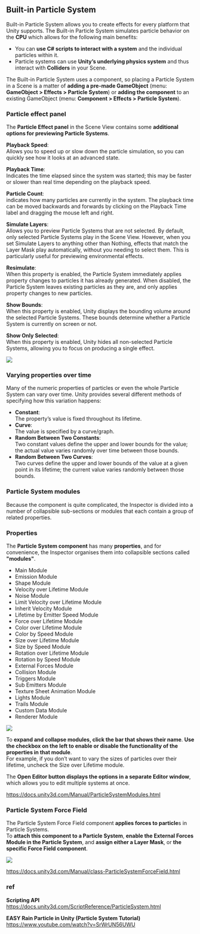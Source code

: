 ## Built-in Particle System

Built-in Particle System allows you to create effects for every platform that Unity supports. The Built-in Particle System simulates particle behavior on the **CPU** which allows for the following main benefits:

- You can **use C# scripts to interact with a system** and the individual particles within it.
- Particle systems can use **Unity’s underlying physics system** and thus interact with **Colliders** in your Scene.
 
 The Built-in Particle System uses a component, so placing a Particle System in a Scene is a matter of **adding a pre-made GameObject** (menu: **GameObject > Effects > Particle System**) or **adding the component** to an existing GameObject (menu: **Component > Effects > Particle System**).
 
### Particle effect panel

The **Particle Effect panel** in the Scene View contains some **additional options for previewing Particle Systems**.

 
**Playback Speed**: \
Allows you to speed up or slow down the particle simulation, so you can quickly see how it looks at an advanced state.

**Playback Time**: \
Indicates the time elapsed since the system was started; this may be faster or slower than real time depending on the playback speed.

**Particle Count**: \
indicates how many particles are currently in the system. The playback time can be moved backwards and forwards by clicking on the Playback Time label and dragging the mouse left and right.


**Simulate Layers**: \
Allows you to preview Particle Systems that are not selected. By default, only selected Particle Systems play in the Scene View. However, when you set Simulate Layers to anything other than Nothing, effects that match the Layer Mask play automatically, without you needing to select them. This is particularly useful for previewing environmental effects.
 

**Resimulate**: \
When this property is enabled, the Particle System immediately applies property changes to particles it has already generated. When disabled, the Particle System leaves existing particles as they are, and only applies property changes to new particles.


**Show Bounds**: \
When this property is enabled, Unity displays the bounding volume around the selected Particle Systems. These bounds determine whether a Particle System is currently on screen or not.


**Show Only Selected**: \
When this property is enabled, Unity hides all non-selected Particle Systems, allowing you to focus on producing a single effect.

![](../Particle_System.png)

### Varying properties over time

Many of the numeric properties of particles or even the whole Particle System can vary over time. Unity provides several different methods of specifying how this variation happens:

- **Constant**: \
 The property’s value is fixed throughout its lifetime.
- **Curve**: \
 The value is specified by a curve/graph.
- **Random Between Two Constants**: \
 Two constant values define the upper and lower bounds for the value; the actual value varies randomly over time between those bounds.
- **Random Between Two Curves**: \
 Two curves define the upper and lower bounds of the value at a given point in its lifetime; the current value varies randomly between those bounds.
 
 
### Particle System modules

Because the component is quite complicated, the Inspector is divided into a number of collapsible sub-sections or modules that each contain a group of related properties.


### Properties
The **Particle System component** has many **properties**, and for convenience, the Inspector organises them into collapsible sections called **"modules"**. 


- Main Module
- Emission Module
- Shape Module
- Velocity over Lifetime Module
- Noise Module
- Limit Velocity over Lifetime Module
- Inherit Velocity Module
- Lifetime by Emitter Speed Module
- Force over Lifetime Module
- Color over Lifetime Module
- Color by Speed Module
- Size over Lifetime Module
- Size by Speed Module
- Rotation over Lifetime Module
- Rotation by Speed Module
- External Forces Module
- Collision Module
- Triggers Module
- Sub Emitters Module
- Texture Sheet Animation Module
- Lights Module
- Trails Module
- Custom Data Module
- Renderer Module


![](../PartSysMainInsp.png)



To **expand and collapse modules, click the bar that shows their name**. **Use the checkbox on the left to enable or disable the functionality of the properties in that module**. \
For example, if you don’t want to vary the sizes of particles over their lifetime, uncheck the Size over Lifetime module.

The **Open Editor button displays the options in a separate Editor window**, which allows you to edit multiple systems at once.

https://docs.unity3d.com/Manual/ParticleSystemModules.html


### Particle System Force Field
The Particle System Force Field component **applies forces to particle**s in Particle Systems. \
To **attach this component to a Particle System**, **enable the External Forces Module in the Particle System**, and **assign either a Layer Mask**, or **the specific Force Field component**.


![](../Particle_System_Force_Field.png)


https://docs.unity3d.com/Manual/class-ParticleSystemForceField.html


### ref

**Scripting API** \
https://docs.unity3d.com/ScriptReference/ParticleSystem.html

**EASY Rain Particle in Unity (Particle System Tutorial)** \
https://www.youtube.com/watch?v=SrWrUN56UWU

